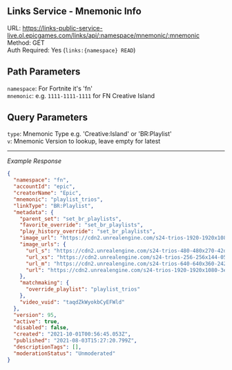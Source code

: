 ## Links Service - Mnemonic Info

URL: https://links-public-service-live.ol.epicgames.com/links/api/:namespace/mnemonic/:mnemonic \
Method: GET \
Auth Required: Yes (`links:{namespace} READ`)

## Path Parameters

`namespace`: For Fortnite it's 'fn' <br/>
`mnemonic`: e.g. `1111-1111-1111` for FN Creative Island

## Query Parameters

`type`: Mnemonic Type e.g. 'Creative:Island' or 'BR:Playlist' <br/>
`v`: Mnemonic Version to lookup, leave empty for latest

---

_Example Response_

```json
{
  "namespace": "fn",
  "accountId": "epic",
  "creatorName": "Epic",
  "mnemonic": "playlist_trios",
  "linkType": "BR:Playlist",
  "metadata": {
    "parent_set": "set_br_playlists",
    "favorite_override": "set_br_playlists",
    "play_history_override": "set_br_playlists",
    "image_url": "https://cdn2.unrealengine.com/s24-trios-1920-1920x1080-3e751867870b.jpg",
    "image_urls": {
      "url_s": "https://cdn2.unrealengine.com/s24-trios-480-480x270-42df252e6002.jpg",
      "url_xs": "https://cdn2.unrealengine.com/s24-trios-256-256x144-0585c93c17fe.jpg",
      "url_m": "https://cdn2.unrealengine.com/s24-trios-640-640x360-242337935fac.jpg",
      "url": "https://cdn2.unrealengine.com/s24-trios-1920-1920x1080-3e751867870b.jpg"
    },
    "matchmaking": {
      "override_playlist": "playlist_trios"
    },
    "video_vuid": "taqdZkWyokbCyEFWld"
  },
  "version": 95,
  "active": true,
  "disabled": false,
  "created": "2021-10-01T00:56:45.053Z",
  "published": "2021-08-03T15:27:20.799Z",
  "descriptionTags": [],
  "moderationStatus": "Unmoderated"
}
```

